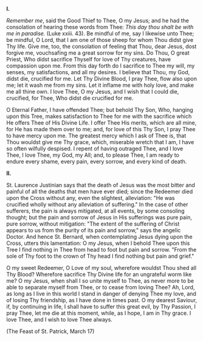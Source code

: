 
**I\.**

*Remember me*, said the Good Thief to Thee, O my Jesus; and he had the consolation of hearing these words from Thee: *This day thou shalt be with me in paradise.* (Luke xxiii. 43). Be mindful of me, say I likewise unto Thee; be mindful, O Lord, that I am one of those sheep for whom Thou didst give Thy life. Give me, too, the consolation of feeling that Thou, dear Jesus, dost forgive me, vouchsafing me a great sorrow for my sins. Do Thou, O great Priest, Who didst sacrifice Thyself for love of Thy creatures, have compassion upon me. From this day forth do I sacrifice to Thee my will, my senses, my satisfactions, and all my desires. I believe that Thou, my God, didst die, crucified for me. Let Thy Divine Blood, I pray Thee, flow also upon me; let it wash me from my sins. Let it inflame me with holy love, and make me all thine own. I love Thee, O my Jesus, and I wish that I could die, crucified, for Thee, Who didst die crucified for me.

O Eternal Father, I have offended Thee; but behold Thy Son, Who, hanging upon this Tree, makes satisfaction to Thee for me with the sacrifice which He offers Thee of His Divine Life. I offer Thee His merits, which are all mine, for He has made them over to me; and, for love of this Thy Son, I pray Thee to have mercy upon me. The greatest mercy which I ask of Thee is, that Thou wouldst give me Thy grace, which, miserable wretch that I am, I have so often wilfully despised. I repent of having outraged Thee, and I love Thee, I love Thee, my God, my All; and, to please Thee, I am ready to endure every shame, every pain, every sorrow, and every kind of death.

**II\.**

St. Laurence Justinian says that the death of Jesus was the most bitter and painful of all the deaths that men have ever died; since the Redeemer died upon the Cross without any, even the slightest, alleviation: \"He was crucified wholly without any alleviation of suffering.\" In the case of other sufferers, the pain is always mitigated, at all events, by some consoling thought; but the pain and sorrow of Jesus in His sufferings was pure pain, pure sorrow, without mitigation: \"The extent of the suffering of Christ appears to us from the purity of its pain and sorrow,\" says the angelic Doctor. And hence St. Bernard, when contemplating Jesus dying upon the Cross, utters this lamentation: O my Jesus, when I behold Thee upon this Tree I find nothing in Thee from head to foot but pain and sorrow. \"From the sole of Thy foot to the crown of Thy head I find nothing but pain and grief.\"

O my sweet Redeemer, O Love of my soul, wherefore wouldst Thou shed all Thy Blood? Wherefore sacrifice Thy Divine life for an ungrateful worm like me? O my Jesus, when shall I so unite myself to Thee, as never more to be able to separate myself from Thee, or to cease from loving Thee? Ah, Lord, as long as I live in this world I stand in danger of denying Thee my love, and of losing Thy friendship, as I have done in times past. O my dearest Saviour, if, by continuing in life, I shall have to suffer this great evil, by Thy Passion, I pray Thee, let me die at this moment, while, as I hope, I am in Thy grace. I love Thee, and I wish to love Thee always.

(The Feast of St. Patrick, March 17)

